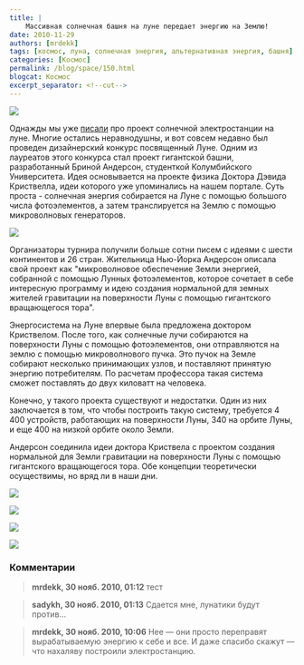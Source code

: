 ```yaml
---
title: |
    Массивная солнечная башня на луне передает энергию на Землю!
date: 2010-11-29
authors: [mrdekk]
tags: [космос, луна, солнечная энергия, альтернативная энергия, башня]
categories: [Космос]
permalink: /blog/space/150.html
blogcat: Космос
excerpt_separator: <!--cut-->
---
```



![](http://itw66.ru/uploads/images/00/00/01/2010/11/29/991968.jpg)


Однажды мы уже [писали](http://itw66.ru/blog/space/16.html) про проект солнечной электростанции на луне. Многие остались неравнодушны, и вот совсем недавно был проведен дизайнерский конкурс посвященный Луне. Одним из лауреатов этого конкурса стал проект гигантской башни, разработанный Бриной Андерсон, студенткой Колумбийского Университета. Идея основывается на проекте физика Доктора Дэвида Криствелла, идеи которого уже упоминались на нашем портале. Суть проста - солнечная энергия собирается на Луне с помощью большого числа фотоэлементов, а затем транслируется на Землю с помощью микроволновых генераторов.


<!--cut-->



![](http://itw66.ru/uploads/images/00/00/01/2010/11/29/89c48b.jpg)


Организаторы турнира получили больше сотни писем с идеями с шести континентов и 26 стран. Жительница Нью-Йорка Андерсон описала свой проект как "микроволновое обеспечение Земли энергией, собранной с помощью Лунных фотоэлементов, которое сочетает в себе интересную программу и идею создания нормальной для земных жителей гравитации на поверхности Луны с помощью гигантского вращающегося тора".

Энергосистема на Луне впервые была предложена доктором Криствелом. После того, как солнечные лучи собираются на поверхности Луны с помощью фотоэлементов, они отправляются на землю с помощью микроволнового пучка. Это пучок на Земле собирают несколько принимающих узлов, и поставляют принятую энергию потребителям. По расчетам профессора такая система сможет поставлять до двух киловатт на человека.

Конечно, у такого проекта существуют и недостатки. Один из них заключается в том, что чтобы построить такую систему, требуется 4 400 устройств, работающих на поверхности Луны, 340 на орбите Луны, и еще 400 на низкой орбите около Земли.

Андерсон соединила идеи доктора Криствела с проектом создания нормальной для Земли гравитации на поверхности Луны с помощью гигантского вращающегося тора. Обе концепции теоретически осуществимы, но вряд ли в наши дни.


![](http://itw66.ru/uploads/images/00/00/01/2010/11/29/1a6e1d.jpg)


![](http://itw66.ru/uploads/images/00/00/01/2010/11/29/783378.jpg)


![](http://itw66.ru/uploads/images/00/00/01/2010/11/29/d69719.jpg)


![](http://itw66.ru/uploads/images/00/00/01/2010/11/29/dee656.jpg)


### Комментарии

> **mrdekk, 30 нояб. 2010, 01:12**
> тест

> **sadykh, 30 нояб. 2010, 01:13**
> Сдается мне, лунатики будут против…

> **mrdekk, 30 нояб. 2010, 10:06**
> Нее — они просто переправят вырабатываемую энергию к себе и все. И даже спасибо скажут — что нахаляву построили электростанцию.
